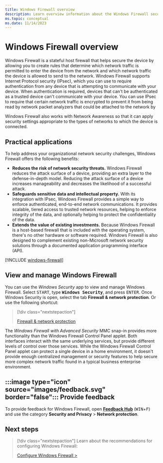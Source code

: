 ```yaml
---
title: Windows Firewall overview 
description: Learn overview information about the Windows Firewall security feature.
ms.topic: conceptual
ms.date: 11/14/2023
---
```


# Windows Firewall overview

Windows Firewall is a stateful host firewall that helps secure the device by allowing you to create rules that determine which network traffic is permitted to enter the device from the network and which network traffic the device is allowed to send to the network. Windows Firewall supports Internet Protocol security (IPsec), which you can use to require authentication from any device that is attempting to communicate with your device. When authentication is required, devices that can't be authenticated as a trusted device can't communicate with your device. You can use IPsec to require that certain network traffic is encrypted to prevent it from being read by network packet analyzers that could be attached to the network by

Windows Firewall also works with Network Awareness so that it can apply security settings appropriate to the types of networks to which the device is connected.

## Practical applications

To help address your organizational network security challenges, Windows Firewall offers the following benefits:

- **Reduces the risk of network security threats.** Windows Firewall reduces the attack surface of a device, providing an extra layer to the defense-in-depth model. Reducing the attack surface of a device increases manageability and decreases the likelihood of a successful attack.
- **Safeguards sensitive data and intellectual property.** With its integration with IPsec, Windows Firewall provides a simple way to enforce authenticated, end-to-end network communications. It provides scalable, tiered access to trusted network resources, helping to enforce integrity of the data, and optionally helping to protect the confidentiality of the data.
- **Extends the value of existing investments.** Because Windows Firewall is a host-based firewall that is included with the operating system, there's no other hardware or software required. Windows Firewall is also designed to complement existing non-Microsoft network security solutions through a documented application programming interface (API).

[!INCLUDE [windows-firewall](../../../../../includes/licensing/windows-firewall.md)]

## View and manage Windows Firewall

You can use the *Windows Security* app to view and manage Windows Firewall. Select <kbd>START</kbd>, type **<kbd>Windows Security</kbd>**, and press <kbd>ENTER</kbd>. Once Windows Security is open, select the tab **Firewall & network protection**. Or use the following shortcut:

> [!div class="nextstepaction"]
>
> [Firewall & network protection][SEC-1]

The *Windows Firewall with Advanced Security* MMC snap-in provides more functionality than the Windows Firewall Control Panel applet. Both interfaces interact with the same underlying services, but provide different levels of control over those services. While the Windows Firewall Control Panel applet can protect a single device in a home environment, it doesn't provide enough centralized management or security features to help secure more complex network traffic found in a typical business enterprise environment.

## :::image type="icon" source="images/feedback.svg" border="false"::: Provide feedback

To provide feedback for Windows Firewall, open [**Feedback Hub**][FHUB] (<kbd>WIN</kbd>+<kbd>F</kbd>) and use the category **Security and Privacy** > **Network protection**.

## Next steps

> [!div class="nextstepaction"]
> Learn about the recommendations for configuring Windows Firewall:
>
> [Configure Windows Firewall >](best-practices-configuring.md)

<!--links-->

[SEC-1]: windowsdefender://network/
[FHUB]: feedback-hub:?tabid=2&newFeedback=true